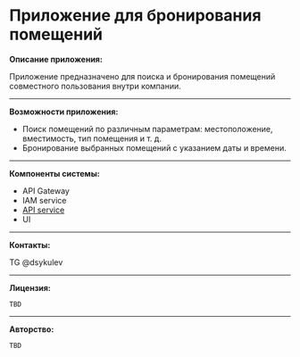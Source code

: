 # Приложение для бронирования помещений

**Описание приложения:**

Приложение предназначено для поиска и бронирования помещений совместного пользования внутри компании.

---
**Возможности приложения:**
* Поиск помещений по различным параметрам: местоположение, вместимость, тип помещения и т. д.
* Бронирование выбранных помещений с указанием даты и времени.

---
**Компоненты системы:**
* API Gateway
* IAM service
* [API service](app/reservation-service/README.md)
* UI

---
**Контакты:**

TG @dsykulev

---
**Лицензия:**

    TBD

---
**Авторство:**

    TBD